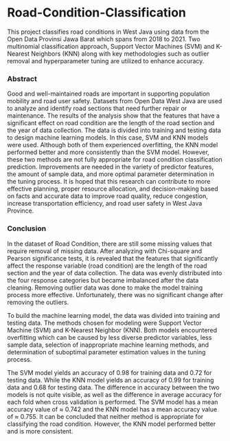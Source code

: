 # Road-Condition-Classification
This project classifies road conditions in West Java using data from the Open Data Provinsi Jawa Barat which spans from 2018 to 2021. Two multinomial classification approach, Support Vector Machines (SVM) and K-Nearest Neighbors (KNN) along with key methodologies such as outlier removal and hyperparameter tuning are utilized to enhance accuracy.

### Abstract
Good and well-maintained roads are important in supporting population mobility and road user safety. Datasets from Open Data West Java are used to analyze and identify road sections that need further repair or maintenance. The results of the analysis show that the features that have a significant effect on road condition are the length of the road section and the year of data collection. The data is divided into training and testing data to design machine learning models. In this case, SVM and KNN models were used. Although both of them experienced overfitting, the KNN model performed better and more consistently than the SVM model. However, these two methods are not fully appropriate for road condition classification prediction. Improvements are needed in the variety of predictor features, the amount of sample data, and more optimal parameter determination in the tuning process. It is hoped that this research can contribute to more effective planning, proper resource allocation, and decision-making based on facts and accurate data to improve road quality, reduce congestion, increase transportation efficiency, and road user safety in West Java Province.

### Conclusion
In the dataset of Road Condition, there are still some missing values that require removal of missing data. After analyzing with Chi-square and Pearson significance tests, it is revealed that the features that significantly affect the response variable (road condition) are the length of the road section and the year of data collection. The data was evenly distributed into the four response categories but became imbalanced after the data cleaning. Removing outlier data was done to make the model training process more effective. Unfortunately, there was no significant change after removing the outliers.

To build the machine learning model, the data was divided into training and testing data. The methods chosen for modeling were Support Vector Machine (SVM) and K-Nearest Neighbor (KNN). Both models encountered overfitting which can be caused by less diverse predictor variables, less sample data, selection of inappropriate machine learning methods, and determination of suboptimal parameter estimation values in the tuning process.

The SVM model yields an accuracy of 0.98 for training data and 0.72 for testing data. While the KNN model yields an accuracy of 0.99 for training data and 0.68 for testing data. The difference in accuracy between the two models is not quite visible, as well as the difference in average accuracy for each fold when cross validation is performed. The SVM model has a mean accuracy value of ≈ 0.742 and the KNN model has a mean accuracy value of ≈ 0.755. It can be concluded that neither method is appropriate for classifying the road condition. However, the KNN model performed better and is more consistent.
